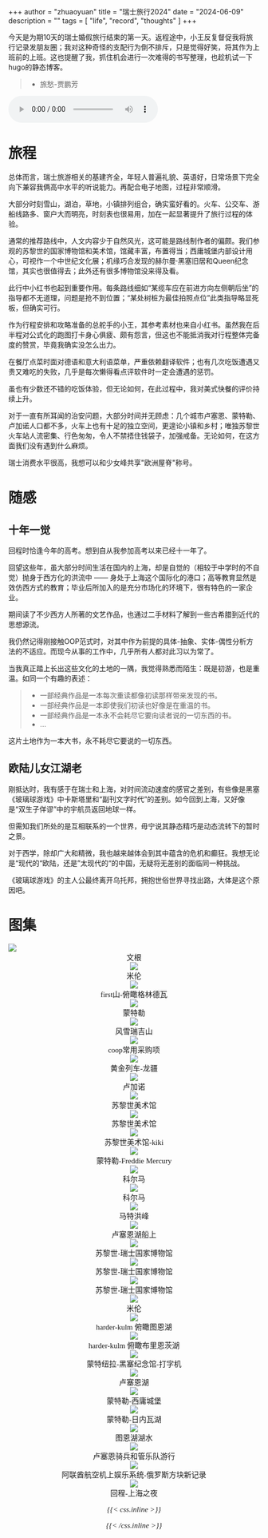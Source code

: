 +++
author = "zhuaoyuan"
title = "瑞士旅行2024"
date = "2024-06-09"
description = ""
tags = [
    "life",
    "record",
    "thoughts"
]
+++

今天是为期10天的瑞士婚假旅行结束的第一天。返程途中，小王反复督促我将旅行记录发朋友圈；我对这种奇怪的支配行为倒不排斥，只是觉得好笑，将其作为上班前的上班。这也提醒了我，抓住机会进行一次难得的书写整理，也趁机试一下hugo的静态博客。

<!--more-->

> * 旅愁-贾鹏芳 
<audio controls>
  <source src="jiapengfang-lvchou.mp3" type="audio/mpeg">
  Your browser does not support this audio format.
</audio>

# 旅程

总体而言，瑞士旅游相关的基建齐全，年轻人普遍礼貌、英语好，日常场景下完全向下兼容我俩高中水平的听说能力。再配合电子地图，过程非常顺滑。

大部分时刻雪山，湖泊，草地，小镇排列组合，确实蛮好看的。火车、公交车、游船线路多、窗户大而明亮，时刻表也很易用，加在一起显著提升了旅行过程的体验。

通常的推荐路线中，人文内容少于自然风光，这可能是路线制作者的偏颇。我们参观的苏黎世的国家博物馆和美术馆，馆藏丰富，布置得当；西庸城堡内部设计用心，可视作一个中世纪文化展；机缘巧合发现的赫尔曼·黑塞旧居和Queen纪念馆，其实也很值得去；此外还有很多博物馆没来得及看。

此行中小红书也起到重要作用。每条路线细如“某缆车应在前进方向左侧朝后坐”的指导都不无道理，问题是抢不到位置；“某处树桩为最佳拍照点位”此类指导略显死板，但确实可行。

作为行程安排和攻略准备的总舵手的小王，其参考素材也来自小红书。虽然我在后半程对公式化的跑图打卡身心俱疲、颇有怨言，但这也不能抵消我对行程整体完备度的赞赏，毕竟我确实没怎么出力。

在餐厅点菜时面对德语和意大利语菜单，严重依赖翻译软件；也有几次吃饭遭遇又贵又难吃的失败，几乎是每次懒得看点评软件时一定会遭遇的惩罚。

虽也有少数还不错的吃饭体验，但无论如何，在此过程中，我对美式快餐的评价持续上升。

对于一直有所耳闻的治安问题，大部分时间并无顾虑：几个城市卢塞恩、蒙特勒、卢加诺人口都不多，火车上也有十足的独立空间，更遑论小镇和乡村；唯独苏黎世火车站人流密集、行色匆匆，令人不禁捂住钱袋子，加强戒备。无论如何，在这方面我们没有遇到什么麻烦。

瑞士消费水平很高，我想可以和少女峰共享"欧洲屋脊"称号。

# 随感

## 十年一觉

回程时恰逢今年的高考。想到自从我参加高考以来已经十一年了。

回望这些年，虽大部分时间生活在国内的上海，却是自觉的（相较于中学时的不自觉）抛身于西方化的洪流中 —— 身处于上海这个国际化的港口；高等教育显然是效仿西方式的教育；毕业后所加入的是充分市场化的环境下，很有特色的一家企业。

期间读了不少西方人所著的文艺作品，也通过二手材料了解到一些古希腊到近代的思想源流。

我仍然记得刚接触OOP范式时，对其中作为前提的具体-抽象、实体-偶性分析方法的不适应。而现今从事的工作中，几乎所有人都对此习以为常了。

当我真正踏上长出这些文化的土地的一隅，我觉得熟悉而陌生：既是初游，也是重温。如同一个有趣的表述：

> * 一部经典作品是一本每次重读都像初读那样带来发现的书。
> * 一部经典作品是一本即使我们初读也好像是在重温的书。
> * 一部经典作品是一本永不会耗尽它要向读者说的一切东西的书。
> * ...

这片土地作为一本大书，永不耗尽它要说的一切东西。

## 欧陆儿女江湖老

刚抵达时，我有感于在瑞士和上海，对时间流动速度的感官之差别，有些像是黑塞《玻璃球游戏》中卡斯塔里和“副刊文字时代”的差别。如今回到上海，又好像是“双生子佯谬”中的宇航员返回地球一样。

但需知我们所处的是互相联系的一个世界，毋宁说其静态精巧是动态流转下的暂时之景。

对于西学，除却广大和精微，我也越来越体会到其中蕴含的危机和癫狂。我想无论是“现代的“欧陆，还是”太现代的“的中国，无疑将无差别的面临同一种挑战。

《玻璃球游戏》的主人公最终离开乌托邦，拥抱世俗世界寻找出路，大体是这个原因吧。


# 图集

<div>
<img class="with-img-caption" src="image31.jpg" />
<i class="img-caption">文根 <i/>
</div>

<div>
<img class="with-img-caption" src="image30.jpg" />
<i class="img-caption">米伦 <i/>
</div>

<div>
<img class="with-img-caption" src="image28.jpg" />
<i class="img-caption">first山-俯瞰格林德瓦 <i/>
</div>

<div>
<img class="with-img-caption" src="image27.jpg" />
<i class="img-caption">蒙特勒 <i/>
</div>

<div>
<img class="with-img-caption" src="image26.jpg" />
<i class="img-caption">风雪瑞吉山 <i/>
</div>

<div>
<img class="with-img-caption" src="image25.jpg" />
<i class="img-caption">coop常用采购项 <i/>
</div>

<div>
<img class="with-img-caption" src="image24.jpg" />
<i class="img-caption">黄金列车-龙疆 <i/>
</div>

<div>
<img class="with-img-caption" src="image21.jpg" />
<i class="img-caption">卢加诺 <i/>
</div>

<div>
<img class="with-img-caption" src="image22.jpg" />
<i class="img-caption">苏黎世美术馆 <i/>
</div>

<div>
<img class="with-img-caption" src="image23.jpg" />
<i class="img-caption">苏黎世美术馆 <i/>
</div>

<div>
<img class="with-img-caption" src="image14.jpg" />
<i class="img-caption">苏黎世美术馆-kiki <i/>
</div>

<div>
<img class="with-img-caption" src="image34.jpg" />
<i class="img-caption">蒙特勒-Freddie Mercury <i/>
</div>

<div>
<img class="with-img-caption" src="image16.jpg" />
<i class="img-caption">科尔马 <i/>
</div>

<div>
<img class="with-img-caption" src="image29.jpg" />
<i class="img-caption">科尔马 <i/>
</div>

<div>
<img class="with-img-caption" src="image15.jpg" />
<i class="img-caption">马特洪峰 <i/>
</div>

<div>
<img class="with-img-caption" src="image33.jpg" />
<i class="img-caption">卢塞恩湖船上 <i/>
</div>

<div>
<img class="with-img-caption" src="image13.jpg" />
<i class="img-caption">苏黎世-瑞士国家博物馆 <i/>
</div>

<div>
<img class="with-img-caption" src="image12.jpg" />
<i class="img-caption">苏黎世-瑞士国家博物馆 <i/>
</div>

<div>
<img class="with-img-caption" src="image32.jpg" />
<i class="img-caption">苏黎世-瑞士国家博物馆 <i/>
</div>

<div>
<img class="with-img-caption" src="image11.jpg" />
<i class="img-caption">米伦 <i/>
</div>

<div>
<img class="with-img-caption" src="image10.jpg" />
<i class="img-caption">harder-kulm 俯瞰图恩湖 <i/>
</div>


<div>
<img class="with-img-caption" src="image8.jpg" />
<i class="img-caption">harder-kulm 俯瞰布里恩茨湖 <i/>
</div>

<div>
<img class="with-img-caption" src="image7.jpg" />
<i class="img-caption">蒙特纽拉-黑塞纪念馆-打字机 <i/>
</div>

<div>
<img class="with-img-caption" src="image6.jpg" />
<i class="img-caption">卢塞恩湖 <i/>
</div>

<div>
<img class="with-img-caption" src="image5.jpg" />
<i class="img-caption">蒙特勒-西庸城堡 <i/>
</div>

<div>
<img class="with-img-caption" src="image4.jpg" />
<i class="img-caption">蒙特勒-日内瓦湖 <i/>
</div>

<div>
<img class="with-img-caption" src="image3.jpg" />
<i class="img-caption">图恩湖湖水 <i/>
</div>

<div>
<img class="with-img-caption" src="image2.jpg" />
<i class="img-caption">卢塞恩骑兵和管乐队游行 <i/>
</div>

<div>
<img class="with-img-caption" src="image1.jpg" />
<i class="img-caption">阿联酋航空机上娱乐系统-俄罗斯方块新记录 <i/>
</div>

<div>
<img class="with-img-caption" src="image20.jpg" />
<i class="img-caption">回程-上海之夜 <i/>
</div>


{{< css.inline >}}
<style>
img.with-img-caption {
    margin-bottom: 0;
}
.img-caption {
    font-style: normal;
    font-size: 15px;
    display: block;
    text-align: center;
    text-indent: 0;
    font-family: STKaiti, serif;
}

.img-caption:is(:where(.dark) article) {
    --tw-text-opacity: 1;
    color: rgb(255 255 255 / var(--tw-text-opacity));
}
</style>
{{< /css.inline >}}

